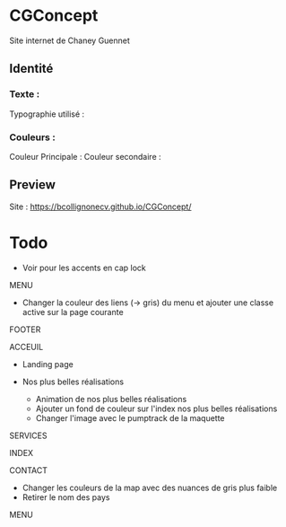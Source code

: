 # CGConcept

Site internet de Chaney Guennet

## Identité

### Texte :
Typographie utilisé : 

### Couleurs :
Couleur Principale :
Couleur secondaire :

## Preview
Site : https://bcollignonecv.github.io/CGConcept/

# Todo

- Voir pour les accents en cap lock

MENU
<!-- - Reduire l'inter margin entre les éléments du footer sur le menu -->
<!-- - Reduire la taille des liens dans le menu col -1 -->
<!-- - Remonter les liens du menu  -->
- Changer la couleur des liens (-> gris) du menu et ajouter une classe active sur la page courante
<!-- - téléphone +33 (0)7 87 95 37 79 -->
<!-- - "Fermer" au lieu de "close" -->

FOOTER

<!-- - Ajouter de l'espace entre contact et suivez-nous -->

ACCEUIL 

- Landing page
    <!-- - Ajouter le titre -->

- Nos plus belles réalisations
    - Animation de nos plus belles réalisations
    <!-- - Augmenter la taille des text de nos plus belles réalisations -->
    <!-- - Ajouter un active -->
    - Ajouter un fond de couleur sur l'index nos plus belles réalisations
    - Changer l'image avec le pumptrack de la maquette

SERVICES

<!-- - Reduir les margins des dropdown -->

INDEX 

<!-- - Text gris foncé de base -->
<!-- - Text gris au hover de l'index -->
<!-- - Text gris foncé sur l'élément actifs -->

CONTACT

- Changer les couleurs de la map avec des nuances de gris plus faible
- Retirer le nom des pays

MENU 

<!-- - Changer le easing de l'animation de menu -->
